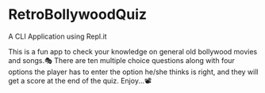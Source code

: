 # RetroBollywoodQuiz
A CLI Application using Repl.it

This is a fun app to check your knowledge on general old bollywood movies and songs.🎭 There are ten multiple choice questions along with four options the player has to enter the option he/she thinks is right, and they will get a score at the end of the quiz. Enjoy...📽

